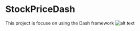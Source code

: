 # StockPriceDash
This project is focuse on using the Dash framework 
![alt text](https://raw.githubusercontent.com/naor2razon/StockPriceDash/img.png)
